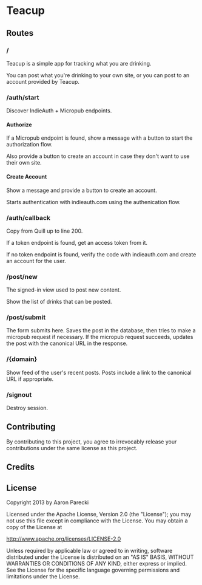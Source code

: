 # Teacup

## Routes

### / 

Teacup is a simple app for tracking what you are drinking.

You can post what you're drinking to your own site, or you can post to an account provided by Teacup.


### /auth/start

Discover IndieAuth + Micropub endpoints.

#### Authorize

If a Micropub endpoint is found, show a message with a button to start the authorization flow. 

Also provide a button to create an account in case they don't want to use their own site.

#### Create Account

Show a message and provide a button to create an account. 

Starts authentication with indieauth.com using the authenication flow.

### /auth/callback

Copy from Quill up to line 200.

If a token endpoint is found, get an access token from it.

If no token endpoint is found, verify the code with indieauth.com and create an account for the user.

### /post/new

The signed-in view used to post new content.

Show the list of drinks that can be posted.

### /post/submit

The form submits here. Saves the post in the database, then tries to make a micropub request if necessary. If the micropub request succeeds, updates the post with the canonical URL in the response.

### /{domain}

Show feed of the user's recent posts. Posts include a link to the canonical URL if appropriate.


### /signout

Destroy session.




## Contributing

By contributing to this project, you agree to irrevocably release your contributions under the same license as this project.


## Credits 




## License

Copyright 2013 by Aaron Parecki

Licensed under the Apache License, Version 2.0 (the "License");
you may not use this file except in compliance with the License.
You may obtain a copy of the License at

http://www.apache.org/licenses/LICENSE-2.0

Unless required by applicable law or agreed to in writing, software
distributed under the License is distributed on an "AS IS" BASIS,
WITHOUT WARRANTIES OR CONDITIONS OF ANY KIND, either express or implied.
See the License for the specific language governing permissions and
limitations under the License.
